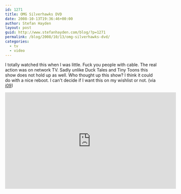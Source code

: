 ```yaml
---
id: 1271
title: OMG Silverhawks DVD
date: 2008-10-13T19:36:46+00:00
author: Stefan Hayden
layout: post
guid: http://www.stefanhayden.com/blog/?p=1271
permalink: /blog/2008/10/13/omg-silverhawks-dvd/
categories:
  - tv
  - video
---
```

I totally watched this when I was little. Fuck you people with cable. The real action was on network TV. Sadly unlike Duck Tales and Tiny Toons this show does not hold up as well. Who thought up this show? I think it could do with a nice reboot. I can't decide if I want this on my wishlist or not. (via <a href="http://io9.com/5061203/the-silverhawks-will-defend-us-from-economic-limbo">i09</a>)

<iframe width="560" height="315" src="http://www.youtube.com/embed/ODm0OjB_dJc&color1=0xb1b1b1&color2=0xcfcfcf&hl=en&fs=1" title="YouTube video player" frameborder="0" allow="accelerometer; autoplay; clipboard-write; encrypted-media; gyroscope; picture-in-picture" allowfullscreen></iframe>